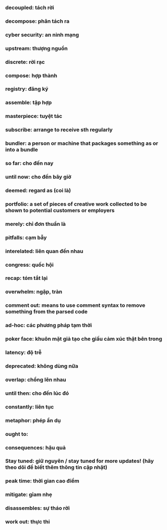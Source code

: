 ### decoupled: tách rời
### decompose: phân tách ra
### cyber security: an ninh mạng
### upstream: thượng nguồn
### discrete: rời rạc
### compose: hợp thành
### registry: đăng ký
### assemble: tập hợp
### masterpiece: tuyệt tác
### subscribe: arrange to receive sth regularly
### bundler: a person or machine that packages something as or into a bundle
### so far: cho đến nay
### until now: cho đến bây giờ
### deemed: regard as (coi là)
### portfolio: a set of pieces of creative work collected to be shown to potential customers or employers
### merely: chỉ đơn thuần là
### pitfalls: cạm bẫy
### interelated: liên quan đến nhau
### congress: quốc hội
### recap: tóm tắt lại
### overwhelm: ngập, tràn
### comment out:  means to use comment syntax to remove something from the parsed code
### ad-hoc: các phương pháp tạm thời
### poker face: khuôn mặt giả tạo che giấu cảm xúc thật bên trong
### latency: độ trễ
### deprecated: không dùng nữa
### overlap: chồng lên nhau
### until then: cho đến lúc đó
### constantly: liên tục
### metaphor: phép ẩn dụ
### ought to:
### consequences: hậu quả
### Stay tuned: giữ nguyên / stay tuned for more updates! (hãy theo dõi để biết thêm thông tin cập nhật)
### peak time: thời gian cao điểm
### mitigate: gỉam nhẹ
### disassembles: sự tháo rời
### work out: thực thi
